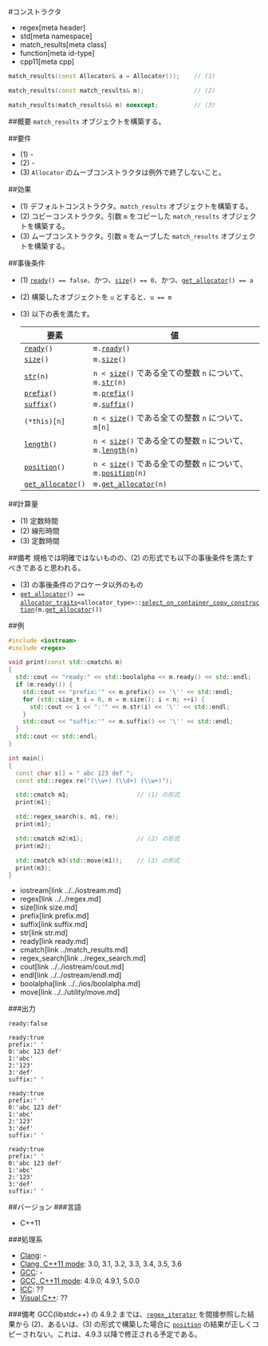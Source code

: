 #コンストラクタ
* regex[meta header]
* std[meta namespace]
* match_results[meta class]
* function[meta id-type]
* cpp11[meta cpp]

```cpp
match_results(const Allocator& a = Allocator());	// (1)

match_results(const match_results& m);				// (2)

match_results(match_results&& m) noexcept;			// (3)
```

##概要
`match_results` オブジェクトを構築する。


##要件
- (1) -
- (2) -
- (3) `Allocator` のムーブコンストラクタは例外で終了しないこと。


##効果
- (1) デフォルトコンストラクタ。`match_results` オブジェクトを構築する。
- (2) コピーコンストラクタ。引数 `m` をコピーした `match_results` オブジェクトを構築する。
- (3) ムーブコンストラクタ。引数 `m` をムーブした `match_results` オブジェクトを構築する。


##事後条件
- (1) [`ready`](ready.md)`() == false`、かつ、[`size`](size.md)`() == 0`、かつ、[`get_allocator`](get_allocator.md)`() == a`
- (2) 構築したオブジェクトを `u` とすると、`u == m`
- (3) 以下の表を満たす。

	| 要素                                    | 値                                                                                            |
	|-----------------------------------------|-----------------------------------------------------------------------------------------------|
	| [`ready`](ready.md)`()`                 | `m.`[`ready`](ready.md)`()`                                                                   |
	| [`size`](size.md)`()`                   | `m.`[`size`](size.md)`()`                                                                     |
	| [`str`](str.md)`(n)`                    | `n < `[`size`](size.md)`()` である全ての整数 `n` について、`m.`[`str`](str.md)`(n)`           |
	| [`prefix`](prefix.md)`()`               | `m.`[`prefix`](prefix.md)`()`                                                                 |
	| [`suffix`](suffix.md)`()`               | `m.`[`suffix`](suffix.md)`()`                                                                 |
	| `(*this)[n]`                            | `n < `[`size`](size.md)`()` である全ての整数 `n` について、`m[n]`                             |
	| [`length`](length.md)`()`               | `n < `[`size`](size.md)`()` である全ての整数 `n` について、`m.`[`length`](length.md)`(n)`     |
	| [`position`](position.md)`()`           | `n < `[`size`](size.md)`()` である全ての整数 `n` について、`m.`[`position`](position.md)`(n)` |
	| [`get_allocator`](get_allocator.md)`()` | `m.`[`get_allocator`](get_allocator.md)`(n)`                                                  |


##計算量
- (1) 定数時間
- (2) 線形時間
- (3) 定数時間


##備考
規格では明確ではないものの、(2) の形式でも以下の事後条件を満たすべきであると思われる。

- (3) の事後条件のアロケータ以外のもの
- [`get_allocator`](get_allocator.md)`() == `[`allocator_traits`](../../memory/allocator_traits.md)`<allocator_type>::`[`select_on_container_copy_construction`](../../memory/allocator_traits/select_on_container_copy_construction.md)`(m.`[`get_allocator`](get_allocator.md)`())`


##例
```cpp
#include <iostream>
#include <regex>

void print(const std::cmatch& m)
{
  std::cout << "ready:" << std::boolalpha << m.ready() << std::endl;
  if (m.ready()) {
    std::cout << "prefix:'" << m.prefix() << '\'' << std::endl;
    for (std::size_t i = 0, n = m.size(); i < n; ++i) {
      std::cout << i << ":'" << m.str(i) << '\'' << std::endl;
    }
    std::cout << "suffix:'" << m.suffix() << '\'' << std::endl;
  }
  std::cout << std::endl;
}

int main()
{
  const char s[] = " abc 123 def ";
  const std::regex re("(\\w+) (\\d+) (\\w+)");

  std::cmatch m1;					// (1) の形式
  print(m1);

  std::regex_search(s, m1, re);
  print(m1);

  std::cmatch m2(m1);				// (2) の形式
  print(m2);

  std::cmatch m3(std::move(m1));	// (3) の形式
  print(m3);
}
```
* iostream[link ../../iostream.md]
* regex[link ../../regex.md]
* size[link size.md]
* prefix[link prefix.md]
* suffix[link suffix.md]
* str[link str.md]
* ready[link ready.md]
* cmatch[link ../match_results.md]
* regex_search[link ../regex_search.md]
* cout[link ../../iostream/cout.md]
* endl[link ../../ostream/endl.md]
* boolalpha[link ../../ios/boolalpha.md]
* move[link ../../utility/move.md]

###出力
```
ready:false

ready:true
prefix:' '
0:'abc 123 def'
1:'abc'
2:'123'
3:'def'
suffix:' '

ready:true
prefix:' '
0:'abc 123 def'
1:'abc'
2:'123'
3:'def'
suffix:' '

ready:true
prefix:' '
0:'abc 123 def'
1:'abc'
2:'123'
3:'def'
suffix:' '
```


##バージョン
###言語
- C++11

###処理系
- [Clang](/implementation.md#clang): -
- [Clang, C++11 mode](/implementation.md#clang): 3.0, 3.1, 3.2, 3.3, 3.4, 3.5, 3.6
- [GCC](/implementation.md#gcc): -
- [GCC, C++11 mode](/implementation.md#gcc): 4.9.0, 4.9.1, 5.0.0
- [ICC](/implementation.md#icc): ??
- [Visual C++](/implementation.md#visual_cpp): ??

###備考
GCC(libstdc++) の 4.9.2 までは、[`regex_iterator`](../regex_iterator.md) を間接参照した結果から (2)、あるいは、(3) の形式で構築した場合に [`position`](position.md) の結果が正しくコピーされない。これは、4.9.3 以降で修正される予定である。
